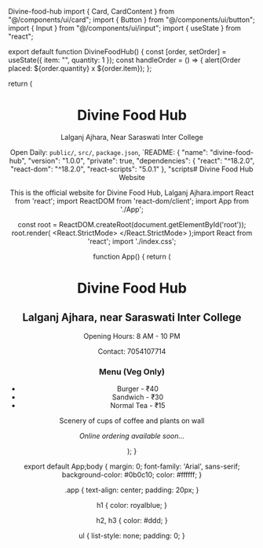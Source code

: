 Divine-food-hub
import { Card, CardContent } from "@/components/ui/card"; import { Button } from "@/components/ui/button"; import { Input } from "@/components/ui/input"; import { useState } from "react";

export default function DivineFoodHub() { const [order, setOrder] = useState({ item: "", quantity: 1 }); const handleOrder = () => { alert(Order placed: ${order.quantity} x ${order.item}); };

return ( <div className="min-h-screen bg-gradient-to-br from-blue-900 to-black text-white font-sans p-4"> <header className="text-center py-6"> <h1 className="text-4xl font-bold text-yellow-400">Divine Food Hub</h1> <p className="text-lg mt-2">Lalganj Ajhara, Near Saraswati Inter College</p> <p className="text-sm">Open Daily:
`public/`, `src/`, `package.json`, `README:
{
  "name": "divine-food-hub",
  "version": "1.0.0",
  "private": true,
  "dependencies": {
    "react": "^18.2.0",
    "react-dom": "^18.2.0",
    "react-scripts": "5.0.1"
  },
  "scripts# Divine Food Hub Website

This is the official website for Divine Food Hub, Lalganj Ajhara.import React from 'react';
import ReactDOM from 'react-dom/client';
import App from './App';

const root = ReactDOM.createRoot(document.getElementById('root'));
root.render(
  <React.StrictMode>
    <App />
  </React.StrictMode>
);import React from 'react';
import './index.css';

function App() {
  return (
    <div className="app">
      <h1>Divine Food Hub</h1>
      <h2>Lalganj Ajhara, near Saraswati Inter College</h2>
      <p>Opening Hours: 8 AM - 10 PM</p>
      <p>Contact: 7054107714</p>
      <h3>Menu (Veg Only)</h3>
      <ul>
        <li>Burger - ₹40</li>
        <li>Sandwich - ₹30</li>
        <li>Normal Tea - ₹15</li>
      </ul>
      <p>Scenery of cups of coffee and plants on wall</p>
      <p><em>Online ordering available soon...</em></p>
    </div>
  );
}

export default App;body {
  margin: 0;
  font-family: 'Arial', sans-serif;
  background-color: #0b0c10;
  color: #ffffff;
}

.app {
  text-align: center;
  padding: 20px;
}

h1 {
  color: royalblue;
}

h2, h3 {
  color: #ddd;
}

ul {
  list-style: none;
  padding: 0;
}